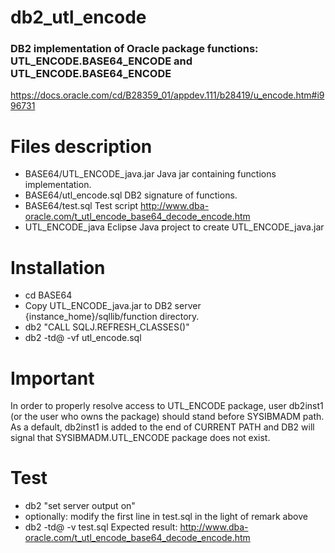 # db2_utl_encode

### DB2 implementation of Oracle package functions: UTL_ENCODE.BASE64_ENCODE and UTL_ENCODE.BASE64_ENCODE

https://docs.oracle.com/cd/B28359_01/appdev.111/b28419/u_encode.htm#i996731

# Files description
* BASE64/UTL_ENCODE_java.jar Java jar containing functions implementation.
* BASE64/utl_encode.sql DB2 signature of functions.
* BASE64/test.sql Test script http://www.dba-oracle.com/t_utl_encode_base64_decode_encode.htm
* UTL_ENCODE_java Eclipse Java project to create UTL_ENCODE_java.jar

# Installation
* cd BASE64
* Copy UTL_ENCODE_java.jar to DB2 server {instance_home}/sqllib/function directory.
* db2 "CALL SQLJ.REFRESH_CLASSES()"
* db2 -td@ -vf utl_encode.sql

# Important
In order to properly resolve access to UTL_ENCODE package, user db2inst1 (or the user who owns the package) should stand before SYSIBMADM path. As a default, db2inst1 is added to the end of CURRENT PATH and DB2 will signal that SYSIBMADM.UTL_ENCODE package does not exist.

# Test
* db2 "set server output on"
* optionally: modify the first line in test.sql in the light of remark above
* db2 -td@ -v test.sql
Expected result: http://www.dba-oracle.com/t_utl_encode_base64_decode_encode.htm


